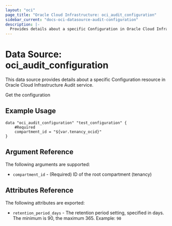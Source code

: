 ```yaml
---
layout: "oci"
page_title: "Oracle Cloud Infrastructure: oci_audit_configuration"
sidebar_current: "docs-oci-datasource-audit-configuration"
description: |-
  Provides details about a specific Configuration in Oracle Cloud Infrastructure Audit service
---
```


# Data Source: oci_audit_configuration
This data source provides details about a specific Configuration resource in Oracle Cloud Infrastructure Audit service.

Get the configuration

## Example Usage

```hcl
data "oci_audit_configuration" "test_configuration" {
	#Required
	compartment_id = "${var.tenancy_ocid}"
}
```

## Argument Reference

The following arguments are supported:

* `compartment_id` - (Required) ID of the root compartment (tenancy)


## Attributes Reference

The following attributes are exported:

* `retention_period_days` - The retention period setting, specified in days. The minimum is 90, the maximum 365.  Example: `90` 

